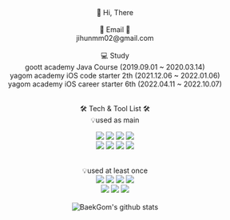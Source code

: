 
<div align="center">
👋 Hi, There<br><br>
📧 Email 📧<br>
jihunmm02@gmail.com<br><br>
💻 Study<br>
 goott academy Java Course (2019.09.01 ~ 2020.03.14) <br>
 yagom academy iOS code starter 2th (2021.12.06 ~ 2022.01.06) <br>
 yagom academy iOS career starter 6th (2022.04.11 ~ 2022.10.07)
<br><br>
 
🛠 Tech & Tool List 🛠 <br>
💡used as main<br>

<img src="https://img.shields.io/badge/iOS-000000?style=for-the-badge&logo=iOS&logoColor=white">
<img src="https://img.shields.io/badge/Swift-F46D01?style=for-the-badge&logo=Swift&logoColor=white">
<img src="https://img.shields.io/badge/ReactiveX-B7178C?style=for-the-badge&logo=ReactiveX&logoColor=white">
<img src="https://img.shields.io/badge/Firebase-FFCA28?style=for-the-badge&logo=Firebase&logoColor=white">

<br>
<img src="https://img.shields.io/badge/Xcode-147EFB?style=for-the-badge&logo=Xcode&logoColor=white">
<img src="https://img.shields.io/badge/CoCoaPods-EE3322?style=for-the-badge&logo=CoCoaPods&logoColor=white">
<img src="https://img.shields.io/badge/Git-F05032?style=for-the-badge&logo=Git&logoColor=white">
<img src="https://img.shields.io/badge/Github-181717?style=for-the-badge&logo=Github&logoColor=white">
<br><br>
    
💡used at least once<br>
<img src="https://img.shields.io/badge/HTML5-E34F26?style=for-the-badge&logo=html5&logoColor=white">
<img src="https://img.shields.io/badge/CSS3-1572B6?style=for-the-badge&logo=CSS3&logoColor=white">
<img src="https://img.shields.io/badge/JavaScript-F7DF1E?style=for-the-badge&logo=JavaScript&logoColor=white">
<img src="https://img.shields.io/badge/C Sharp-239120?style=for-the-badge&logo=C Sharp&logoColor=white">
<br>
<img src="https://img.shields.io/badge/.NET-512BD4?style=for-the-badge&logo=.Net&logoColor=white">
<img src="https://img.shields.io/badge/MSSQL-CC2927?style=for-the-badge&logo=Microsoft SQL Server&logoColor=white">
<img src="https://img.shields.io/badge/Apache Tomcat-F8DC75?style=for-the-badge&logo=Apache Tomcat&logoColor=white">
<br><br>
![BaekGom's github stats](https://github-readme-stats.vercel.app/api?username=Baek-Gom-95&show_icons=true)
</div>
